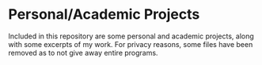 # Personal/Academic Projects
Included in this repository are some personal and academic projects, along with some excerpts of my work. For privacy reasons, some files have been removed as to not give away entire programs.

